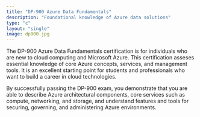 ```yaml
---
title: "DP-900 Azure Data Fundamentals"
description: "Foundational knowledge of Azure data solutions"
type: "c"
layout: "single"
image: dp900.jpg
---
```

The DP-900 Azure Data Fundamentals certification is for individuals who are new to cloud computing and Microsoft Azure. This certification asseses essential knowledge of core Azure concepts, services, and management tools. It is an excellent starting point for students and professionals who want to build a career in cloud technologies.

By successfully passing the DP-900 exam, you demonstrate that you are able to describe Azure architectural components, core services such as compute, networking, and storage, and understand features and tools for securing, governing, and administering Azure environments. 
